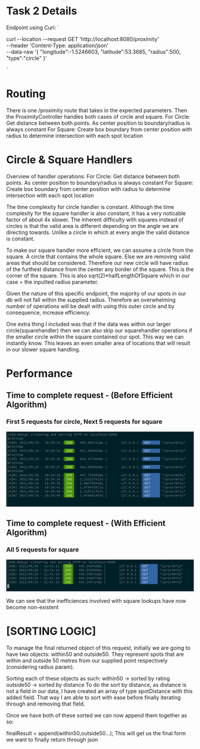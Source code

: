 # Task 2 Details

Endpoint using Curl:
`

curl --location --request GET 'http://localhost:8080/proximity' \
--header 'Content-Type: application/json' \
--data-raw '{
    "longitude":-1.5246603,
    "latitude":53.3685,
    "radius":500,
    "type":"circle"
}'

`

# Routing
There is one /proximity route that takes in the expected parameters.
Then the ProximityController handles both cases of circle and square.
For Circle: Get distance between both points. As center position to boundary/radius is always constant
For Square: Create box boundary from center position with radius to determine intersection with each spot location

# Circle & Square Handlers 
Overview of handler operations:
    For Circle: Get distance between both points. As center position to boundary/radius is always constant
    For Square: Create box boundary from center position with radius to determine intersection with each spot location

The time complexity for circle handler is constant.
Although the time complexity for the square handler is also constant, it has a very noticable factor of about 4x slower.
The inherent difficulty with squares instead of circles is that the valid area is different depending on the angle we are directing towards. Unlike a circle in which at every angle the valid distance is constant.

To make our square handler more efficient, we can assume a circle from the square. A circle that contains the whole square. Else we are removing valid areas that should be considered.
Therefore our new circle will have radius of the furthest distance from the center any border of the square. This is the corner of the square.
This is also sqrt(2)*halfLengthOfSquare which in our case = the inputted radius parameter.

Given the nature of this specific endpoint, the majority of our spots in our db will not fall within the supplied radius. Therefore an overwhelming number of operations will be dealt with using this outer circle and by consequence, increase efficiency. 

One extra thing I included was that if the data was within our larger circle(squarehandler) then we can also skip our squarehandler operations if the smaller circle within the square contained our spot. This way we can instantly know. This leaves an even smaller area of locations that will result in our slower square handling.


# Performance
## Time to complete request - (Before Efficient Algorithm)
### First 5 requests for circle, Next 5 requests for square
![image Inefficient](./images/inefficientAlgorithm.png)

## Time to complete request - (With Efficient Algorithm)
### All 5 requests for square
![image Efficient](./images/efficientAlgorithm.png)

We can see that the inefficiences involved with square lookups have now become non-existent

# [SORTING LOGIC] 
To manage the final returned object of this request, initially we are going to have two objects: within50 and outside50.
They represent spots that are within and outside 50 metres from our supplied point respectively (considering radius param).

Sorting each of these objects as such:
within50 -> sorted by rating
outside50 -> sorted by distance
To do the sort by distance, as distance is not a field in our data, I have created an array of type spotDistance with this added field. 
That way I am able to sort with ease before finally iterating through and removing that field. 

Once we have both of these sorted we can now append them together as so:

finalResult = append(within50,outside50...);
This will get us the final form we want to finally return through json 

